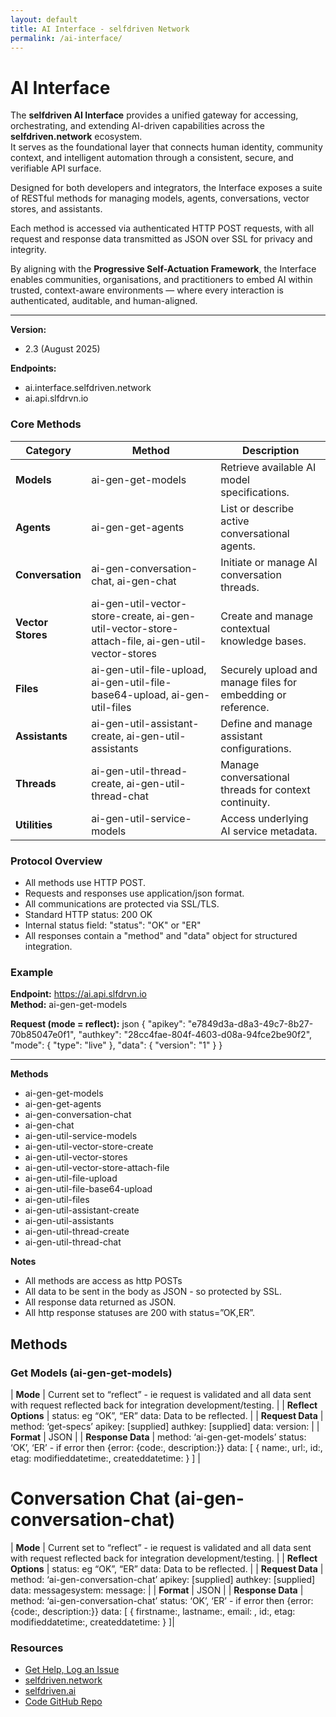 ```yaml
---
layout: default
title: AI Interface - selfdriven Network
permalink: /ai-interface/
---
```


# AI Interface

The **selfdriven AI Interface** provides a unified gateway for accessing, orchestrating, and extending AI-driven capabilities across the **selfdriven.network** ecosystem.  
It serves as the foundational layer that connects human identity, community context, and intelligent automation through a consistent, secure, and verifiable API surface.

Designed for both developers and integrators, the Interface exposes a suite of RESTful methods for managing models, agents, conversations, vector stores, and assistants.  

Each method is accessed via authenticated HTTP POST requests, with all request and response data transmitted as JSON over SSL for privacy and integrity.

By aligning with the **Progressive Self-Actuation Framework**, the Interface enables communities, organisations, and practitioners to embed AI within trusted, context-aware environments — where every interaction is authenticated, auditable, and human-aligned.

---

**Version:**
- 2.3 (August 2025)

**Endpoints:**  
- ai.interface.selfdriven.network
- ai.api.slfdrvn.io

### Core Methods

| Category | Method | Description |
|-----------|---------|-------------|
| **Models** | ai-gen-get-models | Retrieve available AI model specifications. |
| **Agents** | ai-gen-get-agents | List or describe active conversational agents. |
| **Conversation** | ai-gen-conversation-chat, ai-gen-chat | Initiate or manage AI conversation threads. |
| **Vector Stores** | ai-gen-util-vector-store-create, ai-gen-util-vector-store-attach-file, ai-gen-util-vector-stores | Create and manage contextual knowledge bases. |
| **Files** | ai-gen-util-file-upload, ai-gen-util-file-base64-upload, ai-gen-util-files | Securely upload and manage files for embedding or reference. |
| **Assistants** | ai-gen-util-assistant-create, ai-gen-util-assistants | Define and manage assistant configurations. |
| **Threads** | ai-gen-util-thread-create, ai-gen-util-thread-chat | Manage conversational threads for context continuity. |
| **Utilities** | ai-gen-util-service-models | Access underlying AI service metadata. |


### Protocol Overview

- All methods use HTTP POST.  
- Requests and responses use application/json format.  
- All communications are protected via SSL/TLS.  
- Standard HTTP status: 200 OK  
- Internal status field: "status": "OK" or "ER"  
- All responses contain a "method" and "data" object for structured integration.


### Example

**Endpoint:** https://ai.api.slfdrvn.io  
**Method:** ai-gen-get-models  

**Request (mode = reflect):**
json
{
  "apikey": "e7849d3a-d8a3-49c7-8b27-70b85047e0f1",
  "authkey": "28cc4fae-804f-4603-d08a-94fce2be90f2",
  "mode": { "type": "live" },
  "data": { "version": "1" }
}


-----

**Methods**

- ai-gen-get-models
- ai-gen-get-agents
- ai-gen-conversation-chat
- ai-gen-chat
- ai-gen-util-service-models
- ai-gen-util-vector-store-create
- ai-gen-util-vector-stores
- ai-gen-util-vector-store-attach-file
- ai-gen-util-file-upload
- ai-gen-util-file-base64-upload
- ai-gen-util-files
- ai-gen-util-assistant-create
- ai-gen-util-assistants
- ai-gen-util-thread-create
- ai-gen-util-thread-chat

**Notes**

* All methods are access as http POSTs  
* All data to be sent in the body as JSON \- so protected by SSL.  
* All response data returned as JSON.  
* All http response statuses are 200 with status=”OK,ER”.

## Methods

### Get Models (ai-gen-get-models)
| **Mode** | Current set to “reflect” \- ie request is validated and all data sent with request reflected back for integration development/testing. |
| **Reflect Options** | status: eg “OK”, “ER” data: Data to be reflected. |
| **Request Data** | method: ‘get-specs’ apikey: \[supplied\] authkey: \[supplied\] data: version:  |
| **Format** | JSON |
| **Response Data** | method: ‘ai-gen-get-models’ status: ‘OK’, ‘ER’ \- if error then {error: {code:, description:}} data: \[ { name:, url:, id:, etag: modifieddatetime:, createddatetime: } \] |


# Conversation Chat (ai-gen-conversation-chat)
| **Mode** | Current set to “reflect” \- ie request is validated and all data sent with request reflected back for integration development/testing. |
| **Reflect Options** | status: eg “OK”, “ER” data: Data to be reflected. |
| **Request Data** | method: ‘ai-gen-conversation-chat’ apikey: \[supplied\] authkey: \[supplied\] data: messagesystem: message: |
| **Format** | JSON |
| **Response Data** | method: ‘ai-gen-conversation-chat’ status: ‘OK’, ‘ER’ \- if error then {error: {code:, description:}} data: \[ { firstname:, lastname:, email: , id:, etag: modifieddatetime:, createddatetime: } \]|

### Resources
- [Get Help, Log an Issue](https://github.com/selfdriven-foundation/selfdriven-network/issues)
- [selfdriven.network](https://selfdriven.network)  
- [selfdriven.ai](https://selfdriven.ai)
- [Code GitHub Repo](https://github.com/selfdriven-tech/interface-ai)
